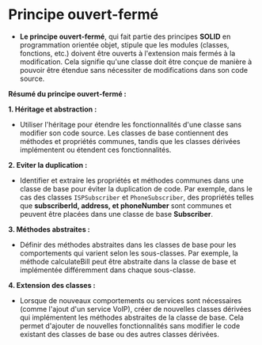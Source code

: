 # Principe ouvert-fermé

+ **Le principe ouvert-fermé**, qui fait partie des principes **SOLID** en programmation orientée objet, stipule que les modules (classes, fonctions, etc.) doivent être ouverts à l'extension mais fermés à la modification. Cela signifie qu'une classe doit être conçue de manière à pouvoir être étendue sans nécessiter de modifications dans son code source.

**Résumé du principe ouvert-fermé :**


**1. Héritage et abstraction :**

+ Utiliser l'héritage pour étendre les fonctionnalités d'une classe sans modifier son code source. Les classes de base contiennent des méthodes et propriétés communes, tandis que les classes dérivées implémentent ou étendent ces fonctionnalités.

**2. Eviter la duplication :**

+ Identifier et extraire les propriétés et méthodes communes dans une classe de base pour éviter la duplication de code. Par exemple, dans le cas des classes `ISPSubscriber` et `PhoneSubscriber`, des propriétés telles que **subscriberId, address, et phoneNumber** sont communes et peuvent être placées dans une classe de base **Subscriber**.

**3. Méthodes abstraites :**

+ Définir des méthodes abstraites dans les classes de base pour les comportements qui varient selon les sous-classes. Par exemple, la méthode calculateBill peut être abstraite dans la classe de base et implémentée différemment dans chaque sous-classe.

**4. Extension des classes :**

+ Lorsque de nouveaux comportements ou services sont nécessaires (comme l'ajout d'un service VoIP), créer de nouvelles classes dérivées qui implémentent les méthodes abstraites de la classe de base. Cela permet d'ajouter de nouvelles fonctionnalités sans modifier le code existant des classes de base ou des autres classes dérivées.
